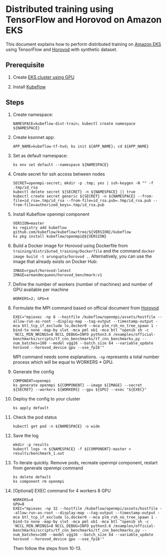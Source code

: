 # Distributed training using TensorFlow and Horovod on Amazon EKS 

This document explains how to perform distributed training on [Amazon EKS](https://aws.amazon.com/eks/) using TensorFlow and [Horovod](https://github.com/uber/horovod) with synthetic dataset. 

## Prerequisite

1. Create [EKS cluster using GPU](eks-gpu.md)

1. Install [Kubeflow](kubeflow.md)

## Steps

1. Create namespace:

    ```
    NAMESPACE=kubeflow-dist-train; kubectl create namespace ${NAMESPACE}
    ```

1. Create ksonnet app:

    ```
    APP_NAME=kubeflow-tf-hvd; ks init ${APP_NAME}; cd ${APP_NAME}
    ```

1. Set as default namespace:

    ```
    ks env set default --namespace ${NAMESPACE}
    ```

1. Create secret for ssh access between nodes

    ```
    SECRET=openmpi-secret; mkdir -p .tmp; yes | ssh-keygen -N "" -f .tmp/id_rsa
    kubectl delete secret ${SECRET} -n ${NAMESPACE} || true
    kubectl create secret generic ${SECRET} -n ${NAMESPACE} --from-file=id_rsa=.tmp/id_rsa --from-file=id_rsa.pub=.tmp/id_rsa.pub --from-file=authorized_keys=.tmp/id_rsa.pub
    ```

1. Install Kubeflow openmpi component

    ``` 
    VERSION=master
    ks registry add kubeflow github.com/kubeflow/kubeflow/tree/${VERSION}/kubeflow
    ks pkg install kubeflow/openmpi@${VERSION}
    ```

1. Build a Docker image for Horovod using Dockerfile from `training/distributed_training/Dockerfile` and the command `docker image build -t arungupta/horovod .`. Alternatively, you can use the image that already exists on Docker Hub:

    ```
    IMAGE=rgaut/horovod:latest
    IMAGE=armandmcqueen/horovod_benchmark:v1
    ```

1. Define the number of workers (number of machines) and number of GPU available per machine

    ```
    WORKERS=2; GPU=4
    ```

1. Formulate the MPI command based on official document from [Horovod](https://github.com/uber/horovod)

    ```
    EXEC="mpiexec -np 8 --hostfile /kubeflow/openmpi/assets/hostfile --allow-run-as-root --display-map --tag-output --timestamp-output -mca btl_tcp_if_exclude lo,docker0 --mca plm_rsh_no_tree_spawn 1 -bind-to none -map-by slot -mca pml ob1 -mca btl ^openib sh -c 'NCCL_MIN_NRINGS=8 NCCL_DEBUG=INFO python3.6 /examples/official-benchmarks/scripts/tf_cnn_benchmarks/tf_cnn_benchmarks.py --num_batches=100 --model vgg16 --batch_size 64 --variable_update horovod --horovod_device gpu --use_fp16'"
    ```

   MPI command needs some explanations. `-np` represents a total number process which will be equal to WORKERS * GPU.

1. Generate the config

    ```
    COMPONENT=openmpi
    ks generate openmpi ${COMPONENT} --image ${IMAGE} --secret ${SECRET} --workers ${WORKERS} --gpu ${GPU} --exec "${EXEC}"
    ```

1. Deploy the config to your cluster

    ```
    ks apply default
    ```

1. Check the pod status

    ```
    kubectl get pod -n ${NAMESPACE} -o wide
    ```

1. Save the log

    ```
    mkdir -p results
    kubectl logs -n ${NAMESPACE} -f ${COMPONENT}-master > results/benchmark_1.out
    ```

1. To iterate quickly. Remove pods, recreate openmpi component, restart from generate openmpi command

    ```
    ks delete default
    ks component rm openmpi 
    ```

1. [Optional] EXEC command for 4 workers 8 GPU

    ```
    WORKERS=4
    GPU=8
    EXEC="mpiexec -np 32 --hostfile /kubeflow/openmpi/assets/hostfile --allow-run-as-root --display-map --tag-output --timestamp-output -mca btl_tcp_if_exclude lo,docker0 --mca plm_rsh_no_tree_spawn 1 -bind-to none -map-by slot -mca pml ob1 -mca btl ^openib sh -c 'NCCL_MIN_NRINGS=8 NCCL_DEBUG=INFO python3.6 /examples/official-benchmarks/scripts/tf_cnn_benchmarks/tf_cnn_benchmarks.py --num_batches=100 --model vgg16 --batch_size 64 --variable_update horovod --horovod_device gpu --use_fp16'"
    ```

    Then follow the steps from 10-13.
